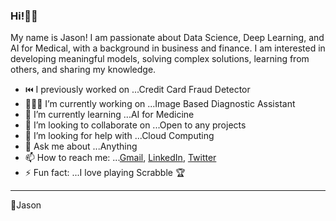### Hi!👋🏾 


My name is Jason! I am passionate about Data Science, Deep Learning, and AI for Medical, with a background in business and finance. I am interested in developing meaningful models, solving complex solutions, learning from others, and sharing my knowledge.


- ⏮️ I previously worked on ...Credit Card Fraud Detector
- 👨🏾‍💻 I’m currently working on ...Image Based Diagnostic Assistant
- 🌱 I’m currently learning ...AI for Medicine 
- 🧩 I’m looking to collaborate on ...Open to any projects
- 🤔 I’m looking for help with ...Cloud Computing
- 💬 Ask me about ...Anything
- 📫 How to reach me: ...[Gmail](robinsonjason761!gmail.com), [LinkedIn](https://www.linkedin.com/in/jasrobinson12/), [Twitter](https://twitter.com/jasonrob_)
- ⚡ Fun fact: ...I love playing Scrabble 🏆
*** 
🚀Jason
